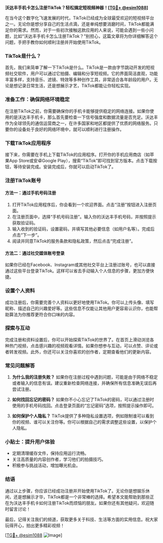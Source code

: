 **沃达丰手机卡怎么注册TikTok？轻松搞定短视频神器！[[TG💪+ @esim1088](https://t.me/s/esim1088)]**

在当今这个数字化飞速发展的时代，TikTok已经成为全球最受欢迎的短视频平台之一。无论你是想分享自己的生活点滴，还是单纯想要消磨时间，TikTok都能满足你的需求。然而，对于一些初次接触这款应用的人来说，可能会遇到一些小问题，比如“沃达丰手机卡怎么注册TikTok？”别担心，这篇文章将为你详细解答这个问题，手把手教你如何顺利注册并开始使用TikTok。

### TikTok是什么？

首先，我们来简单了解一下TikTok是什么。TikTok是一款由字节跳动开发的短视频社交软件，用户可以通过它拍摄、编辑和分享短视频。它的界面简洁直观，功能丰富多样，支持音乐、滤镜、特效等多种创作工具，非常适合各年龄段的用户。无论是想记录日常生活，还是想展示才艺，TikTok都能让你轻松实现。

### 准备工作：确保网络环境稳定

在注册TikTok之前，你需要确保你的手机卡能够提供稳定的网络连接。如果你使用的是沃达丰手机卡，那么首先要检查一下信号强度和数据流量是否充足。沃达丰作为全球领先的通信运营商之一，在许多国家和地区都提供了优质的网络服务。只要你的设备处于良好的网络环境中，就可以顺利进行注册操作。

### 下载TikTok应用程序

接下来，你需要在手机上下载TikTok的应用程序。打开你的手机应用商店（如苹果App Store或安卓Google Play），搜索“TikTok”即可找到官方版本。点击下载按钮，等待安装完成。安装完成后，你就可以启动TikTok了。

### 注册TikTok账号

#### 方法一：通过手机号码注册

1. 打开TikTok应用程序后，你会看到一个欢迎界面。点击“注册”按钮进入注册页面。
2. 在注册页面中，选择“手机号码注册”。输入你的沃达丰手机号码，并按照提示获取验证码。
3. 输入收到的验证码，设置密码，并填写其他必要信息（如用户名等）。完成后点击“下一步”。
4. 阅读并同意TikTok的服务条款和隐私政策，然后点击“完成注册”。

#### 方法二：通过社交媒体账号登录

如果你已经在Facebook、Instagram或其他社交平台上注册过账号，也可以直接通过这些平台登录TikTok。这样可以省去手动输入个人信息的步骤，更加方便快捷。

### 设置个人资料

成功注册后，你需要完善个人资料以更好地使用TikTok。你可以上传头像、填写昵称、描述自己的兴趣爱好等。这些信息不仅能让其他用户更容易认识你，也能帮助算法为你推荐更符合你口味的内容。

### 探索与互动

完成注册和资料设置后，你可以开始探索TikTok的世界了。在首页上滑动浏览各种热门视频，点击感兴趣的视频观看详情。如果你想参与互动，可以点赞、评论或者转发视频。此外，你还可以关注你喜欢的创作者，定期查看他们的更新内容。

### 常见问题解答

1. **为什么我的注册失败？**
   如果你在注册过程中遇到问题，可能是由于网络不稳定或者输入的信息有误。建议重新检查网络连接，并确保所有信息准确无误后再尝试注册。

2. **如何找回忘记的密码？**
   如果你不小心忘记了TikTok的密码，可以通过注册时使用的手机号码找回。点击登录页面的“忘记密码”选项，按照提示操作即可。

3. **如何保护个人隐私？**
   TikTok提供了多种隐私设置选项，例如限制谁可以看到你的视频、谁可以关注你等。你可以根据自己的需求调整这些设置，以保护个人隐私。

### 小贴士：提升用户体验

- 定期清理缓存文件，保持应用运行流畅。
- 关注高质量的内容创作者，学习他们的拍摄技巧。
- 积极参与挑战活动，增加曝光机会。

### 结语

通过以上步骤，你应该已经成功注册并开始使用TikTok了。无论你是想娱乐休闲，还是想展示才华，TikTok都是一个非常棒的选择。希望本文能帮助到那些正在为沃达丰手机卡如何注册TikTok而烦恼的朋友。如果你还有其他疑问，欢迎随时留言讨论！

最后，记得关注我们的频道，获取更多关于科技、生活等方面的实用信息。祝大家玩得开心，拍出更多精彩视频！

[[TG💪+ @esim1088](https://t.me/s/esim1088) ![Image](https://i.postimg.cc/4NQfJmqS/Snipaste-2025-05-13-00-14-12.png)]